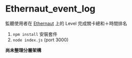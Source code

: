# Ethernaut_event_log
監聽使用者在 [Ethernaut](https://ethernaut.openzeppelin.com) 上的 Level 完成關卡總和＋時間排名

1. `npm install` 安裝套件
2. `node index.js` (port 3000)

**尚未整理分層架構**
